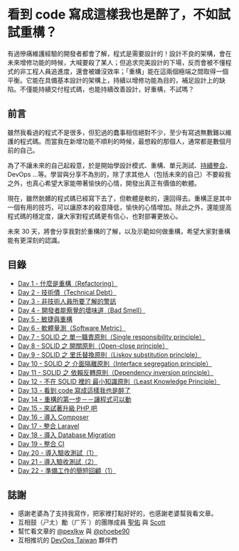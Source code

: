 # 看到 code 寫成這樣我也是醉了，不如試試重構？

有過慘痛維護經驗的開發者都會了解，程式是需要設計的！設計不良的架構，會在未來增修功能的時候，大喊要殺了某人；但追求完美設計的下場，反而會被不懂程式的非工程人員追進度，還會被嫌沒效率；「重構」能在這兩個極端之間取得一個平衡。它能在具備基本設計的架構上，持續以增修功能為目的，補足設計上的缺陷。不僅能持續交付程式碼，也能持續改善設計，好重構，不試嗎？

## 前言

雖然我看過的程式不是很多，但犯過的蠢事相信絕對不少，至少有寫過無數難以維護的程式碼。而當我在新增功能不順利的時候，最想殺的那個人，通常都是數個月前的自己。

為了不讓未來的自己起殺意，於是開始學設計模式、重構、單元測試、[持續整合][]、 DevOps …等。學習與分享不為別的，除了求其他人（包括未來的自己）不要殺我之外，也真心希望大家能帶著愉快的心情，開發出真正有價值的軟體。

現在，雖然骯髒的程式碼已經寫下去了，但軟體是軟的，還回得去。重構正是其中一個有用的技巧，可以讓原本的殺意降低，愉快的心情增加。除此之外，還能提高程式碼的穩定度，讓大家對程式碼更有信心，也對部署更放心。

未來 30 天，將會分享我對於重構的了解，以及示範如何做重構，希望大家對重構能有更深刻的認識。

[持續整合]: https://github.com/MilesChou/book-intro-of-ci

## 目錄

* [Day 1 - 什麼是重構（Refactoring）](/docs/day01.md)
* [Day 2 - 技術債（Technical Debt）](/docs/day02.md)
* [Day 3 - 非技術人員所要了解的警訊](/docs/day03.md)
* [Day 4 - 開發者能察覺的壞味道（Bad Smell）](/docs/day04.md)
* [Day 5 - 敏捷與重構](/docs/day05.md)
* [Day 6 - 軟體量測（Software Metric）](/docs/day06.md)
* [Day 7 - SOLID 之 單一職責原則（Single responsibility principle）](/docs/day07.md)
* [Day 8 - SOLID 之 開關原則（Open-close principle）](/docs/day08.md)
* [Day 9 - SOLID 之 里氏替換原則（Liskov substitution principle）](/docs/day09.md)
* [Day 10 - SOLID 之 介面隔離原則（Interface segregation principle）](/docs/day10.md)
* [Day 11 - SOLID 之 依賴反轉原則（Dependency inversion principle）](/docs/day11.md)
* [Day 12 - 不在 SOLID 裡的 最小知識原則（Least Knowledge Principle）](/docs/day12.md)
* [Day 13 - 看到 code 寫成這樣我也是醉了](/docs/day13.md)
* [Day 14 - 重構的第一步－－讓程式可以動](/docs/day14.md)
* [Day 15 - 來試著升級 PHP 吧](/docs/day15.md)
* [Day 16 - 導入 Composer](/docs/day16.md)
* [Day 17 - 整合 Laravel](/docs/day17.md)
* [Day 18 - 導入 Database Migration](/docs/day18.md)
* [Day 19 - 整合 CI](/docs/day19.md)
* [Day 20 - 導入驗收測試（1）](/docs/day20.md)
* [Day 21 - 導入驗收測試（2）](/docs/day21.md)
* [Day 22 - 準備工作的簡短回顧（1）](/docs/day22.md)

## 誌謝

* 感謝老婆為了支持我寫作，把家裡打點好好的，也感謝老婆幫我看文章。
* 互相鼓（ㄕㄤ）勵（ㄏㄞˋ）的團隊成員 [聖佑](https://github.com/shengyou) 與 [Scott](https://github.com/shazi7804)
* 幫忙看文章的 [@pexlkw](https://github.com/pexlkw) 與 [@phoebe90](https://github.com/phoebe90)
* 互相推坑的 [DevOps Taiwan](https://www.facebook.com/groups/DevOpsTaiwan/) 夥伴們
